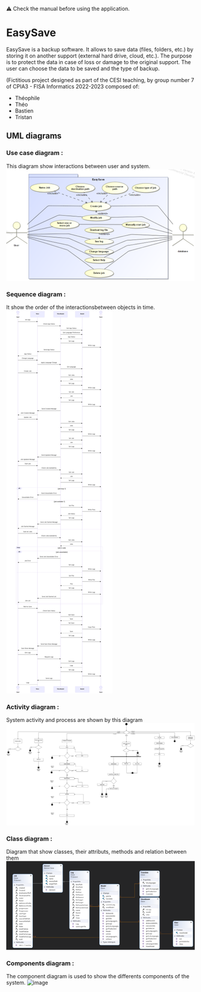 ⚠️ Check the manual before using the application.

# EasySave

 EasySave is a backup software. It allows to save data (files, folders, etc.) by storing it on another support (external hard drive, cloud, etc.). The purpose is to protect the data in case of loss or damage to the original support. The user can choose the data to be saved and the type of backup.



(Fictitious project designed as part of the CESI teaching, by group number 7 of CPIA3 - FISA Informatics 2022-2023 composed of:

 - Théophile
 - Théo
 - Bastien
 - Tristan

## UML diagrams

### Use case diagram :
This diagram show interactions between user and system.
![image](/Assets/Usecase.png)

### Sequence diagram :
It show the order of the interactionsbetween objects in time.
![image](/Assets/sequence.png)

### Activity diagram :
System activity and process are shown by this diagram 
![image](/Assets/Activity.png)

### Class diagram :
Diagram that show classes, their attributs, methods and relation between them
![image](/Assets/Class.jpg)

### Components diagram :
The component diagram is used to show the differents components of the system.
![image](/Assets/components.png)




